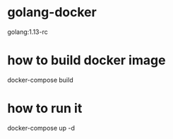 # golang-docker
golang:1.13-rc

# how to build docker image
docker-compose build

# how to run it
docker-compose up -d

